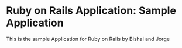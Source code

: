 # Ruby on Rails Application: Sample Application

This is the sample Application for Ruby on Rails
by Bishal and Jorge